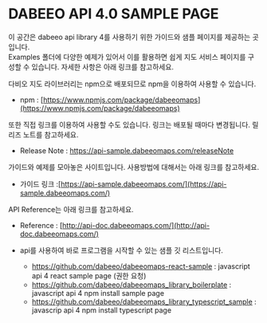 # DABEEO API 4.0 SAMPLE PAGE

이 공간은 dabeeo api library 4를 사용하기 위한 가이드와 샘플 페이지를 제공하는 곳입니다. \
Examples 폴더에 다양한 예제가 있어서 이를 활용하면 쉽게 지도 서비스 페이지를 구성할 수 있습니다.
자세한 사항은 아래 링크를 참고하세요.

다비오 지도 라이브러리는 npm으로 배포되므로 npm을 이용하여 사용할 수 있습니다.

-   npm : [https://www.npmjs.com/package/dabeeomaps](https://www.npmjs.com/package/dabeeomaps)

또한 직접 링크를 이용하여 사용할 수도 있습니다. 링크는 배포될 때마다 변경됩니다. 릴리즈 노트를 참고하세요.

-   Release Note : https://api-sample.dabeeomaps.com/releaseNote

가이드와 예제를 모아놓은 사이트입니다. 사용방법에 대해서는 아래 링크를 참고하세요.

-   가이드 링크 :[https://api-sample.dabeeomaps.com/](https://api-sample.dabeeomaps.com/)

API Reference는 아래 링크를 참고하세요.

-   Reference : [http://api-doc.dabeeomaps.com/](http://api-doc.dabeeomaps.com/)

- api를 사용하여 바로 프로그램을 시작할 수 있는 샘플 깃 리스트입니다. 
    - https://github.com/dabeeo/dabeeomaps-react-sample :  javascript api 4 react sample page  (권한 요청)
    - https://github.com/dabeeo/dabeeomaps_library_boilerplate : javascript api 4 npm install sample page
    - https://github.com/dabeeo/dabeeomaps_library_typescript_sample : javascrip api 4 npm install typescript page
